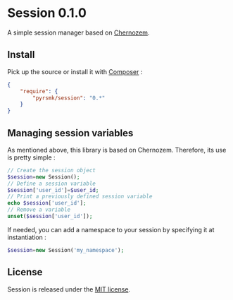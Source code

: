 Session 0.1.0
=============

A simple session manager based on [Chernozem](https://github.com/pyrsmk/Chernozem).

Install
-------

Pick up the source or install it with [Composer](https://getcomposer.org/) :

```json
{
    "require": {
        "pyrsmk/session": "0.*"
    }
}
```

Managing session variables
--------------------------

As mentioned above, this library is based on Chernozem. Therefore, its use is pretty simple :

```php
// Create the session object
$session=new Session();
// Define a session variable
$session['user_id']=$user_id;
// Print a previously defined session variable
echo $session['user_id'];
// Remove a variable
unset($session['user_id']);
```

If needed, you can add a namespace to your session by specifying it at instantiation :

```php
$session=new Session('my_namespace');
```

License
-------

Session is released under the [MIT license](http://dreamysource.mit-license.org).